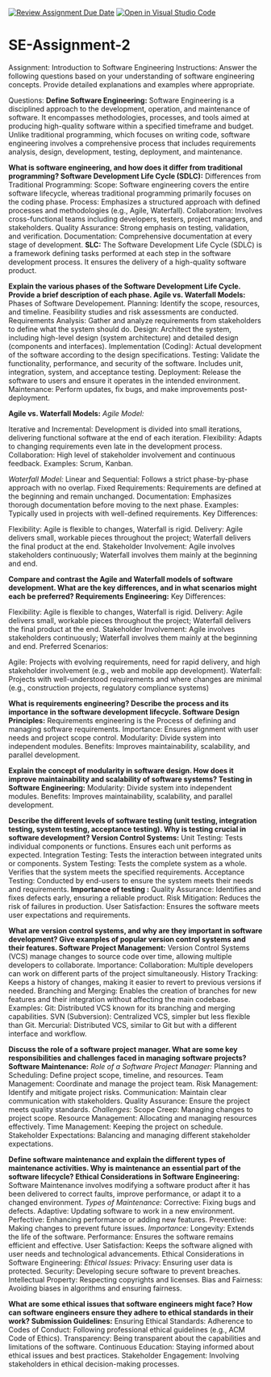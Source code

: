 [![Review Assignment Due Date](https://classroom.github.com/assets/deadline-readme-button-24ddc0f5d75046c5622901739e7c5dd533143b0c8e959d652212380cedb1ea36.svg)](https://classroom.github.com/a/-ucQIGTc)
[![Open in Visual Studio Code](https://classroom.github.com/assets/open-in-vscode-718a45dd9cf7e7f842a935f5ebbe5719a5e09af4491e668f4dbf3b35d5cca122.svg)](https://classroom.github.com/online_ide?assignment_repo_id=15261090&assignment_repo_type=AssignmentRepo)
# SE-Assignment-2
Assignment: Introduction to Software Engineering
Instructions:
Answer the following questions based on your understanding of software engineering concepts. Provide detailed explanations and examples where appropriate.

Questions:
**Define Software Engineering:**
Software Engineering is a disciplined approach to the development, operation, and maintenance of software. It encompasses methodologies, processes, and tools aimed at producing high-quality software within a specified timeframe and budget. Unlike traditional programming, which focuses on writing code, software engineering involves a comprehensive process that includes requirements analysis, design, development, testing, deployment, and maintenance.

**What is software engineering, and how does it differ from traditional programming?
Software Development Life Cycle (SDLC):**
Differences from Traditional Programming:
Scope: Software engineering covers the entire software lifecycle, whereas traditional programming primarily focuses on the coding phase.
Process: Emphasizes a structured approach with defined processes and methodologies (e.g., Agile, Waterfall).
Collaboration: Involves cross-functional teams including developers, testers, project managers, and stakeholders.
Quality Assurance: Strong emphasis on testing, validation, and verification.
Documentation: Comprehensive documentation at every stage of development.
**SLC:**
The Software Development Life Cycle (SDLC) is a framework defining tasks performed at each step in the software development process. It ensures the delivery of a high-quality software product.

**Explain the various phases of the Software Development Life Cycle. Provide a brief description of each phase.
Agile vs. Waterfall Models:**
Phases of Software Developement.
Planning: Identify the scope, resources, and timeline. Feasibility studies and risk assessments are conducted.
Requirements Analysis: Gather and analyze requirements from stakeholders to define what the system should do.
Design: Architect the system, including high-level design (system architecture) and detailed design (components and interfaces).
Implementation (Coding): Actual development of the software according to the design specifications.
Testing: Validate the functionality, performance, and security of the software. Includes unit, integration, system, and acceptance testing.
Deployment: Release the software to users and ensure it operates in the intended environment.
Maintenance: Perform updates, fix bugs, and make improvements post-deployment.

**Agile vs. Waterfall Models:**
_Agile Model:_

Iterative and Incremental: Development is divided into small iterations, delivering functional software at the end of each iteration.
Flexibility: Adapts to changing requirements even late in the development process.
Collaboration: High level of stakeholder involvement and continuous feedback.
Examples: Scrum, Kanban.

_Waterfall Model:_
Linear and Sequential: Follows a strict phase-by-phase approach with no overlap.
Fixed Requirements: Requirements are defined at the beginning and remain unchanged.
Documentation: Emphasizes thorough documentation before moving to the next phase.
Examples: Typically used in projects with well-defined requirements.
Key Differences:

Flexibility: Agile is flexible to changes, Waterfall is rigid.
Delivery: Agile delivers small, workable pieces throughout the project; Waterfall delivers the final product at the end.
Stakeholder Involvement: Agile involves stakeholders continuously; Waterfall involves them mainly at the beginning and end.

**Compare and contrast the Agile and Waterfall models of software development. What are the key differences, and in what scenarios might each be preferred?
Requirements Engineering:**
Key Differences:

Flexibility: Agile is flexible to changes, Waterfall is rigid.
Delivery: Agile delivers small, workable pieces throughout the project; Waterfall delivers the final product at the end.
Stakeholder Involvement: Agile involves stakeholders continuously; Waterfall involves them mainly at the beginning and end.
Preferred Scenarios:

Agile: Projects with evolving requirements, need for rapid delivery, and high stakeholder involvement (e.g., web and mobile app development).
Waterfall: Projects with well-understood requirements and where changes are minimal (e.g., construction projects, regulatory compliance systems)

**What is requirements engineering? Describe the process and its importance in the software development lifecycle.
Software Design Principles:**
Requirements engineering is the Process of defining and managing software requirements.
Importance: Ensures alignment with user needs and project scope control.
Modularity: Divide system into independent modules.
Benefits: Improves maintainability, scalability, and parallel development.

**Explain the concept of modularity in software design. How does it improve maintainability and scalability of software systems?
Testing in Software Engineering:**
Modularity: Divide system into independent modules.
Benefits: Improves maintainability, scalability, and parallel development.

**Describe the different levels of software testing (unit testing, integration testing, system testing, acceptance testing). Why is testing crucial in software development?
Version Control Systems:**
Unit Testing: Tests individual components or functions. Ensures each unit performs as expected.
Integration Testing: Tests the interaction between integrated units or components.
System Testing: Tests the complete system as a whole. Verifies that the system meets the specified requirements.
Acceptance Testing: Conducted by end-users to ensure the system meets their needs and requirements.
**Importance of testing :**
Quality Assurance: Identifies and fixes defects early, ensuring a reliable product.
Risk Mitigation: Reduces the risk of failures in production.
User Satisfaction: Ensures the software meets user expectations and requirements.


**What are version control systems, and why are they important in software development? Give examples of popular version control systems and their features.
Software Project Management:**
Version Control Systems (VCS) manage changes to source code over time, allowing multiple developers to collaborate.
Importance:
Collaboration: Multiple developers can work on different parts of the project simultaneously.
History Tracking: Keeps a history of changes, making it easier to revert to previous versions if needed.
Branching and Merging: Enables the creation of branches for new features and their integration without affecting the main codebase.
Examples:
Git: Distributed VCS known for its branching and merging capabilities.
SVN (Subversion): Centralized VCS, simpler but less flexible than Git.
Mercurial: Distributed VCS, similar to Git but with a different interface and workflow.


**Discuss the role of a software project manager. What are some key responsibilities and challenges faced in managing software projects?
Software Maintenance:**
_Role of a Software Project Manager:_
Planning and Scheduling: Define project scope, timeline, and resources.
Team Management: Coordinate and manage the project team.
Risk Management: Identify and mitigate project risks.
Communication: Maintain clear communication with stakeholders.
Quality Assurance: Ensure the project meets quality standards.
_Challenges:_
Scope Creep: Managing changes to project scope.
Resource Management: Allocating and managing resources effectively.
Time Management: Keeping the project on schedule.
Stakeholder Expectations: Balancing and managing different stakeholder expectations.

**Define software maintenance and explain the different types of maintenance activities. Why is maintenance an essential part of the software lifecycle?
Ethical Considerations in Software Engineering:**
Software Maintenance involves modifying a software product after it has been delivered to correct faults, improve performance, or adapt it to a changed environment.
_Types of Maintenance:_
Corrective: Fixing bugs and defects.
Adaptive: Updating software to work in a new environment.
Perfective: Enhancing performance or adding new features.
Preventive: Making changes to prevent future issues.
_Importance:_
Longevity: Extends the life of the software.
Performance: Ensures the software remains efficient and effective.
User Satisfaction: Keeps the software aligned with user needs and technological advancements.
Ethical Considerations in Software Engineering:
_Ethical Issues:_
Privacy: Ensuring user data is protected.
Security: Developing secure software to prevent breaches.
Intellectual Property: Respecting copyrights and licenses.
Bias and Fairness: Avoiding biases in algorithms and ensuring fairness.

**What are some ethical issues that software engineers might face? How can software engineers ensure they adhere to ethical standards in their work?
Submission Guidelines:**
Ensuring Ethical Standards:
Adherence to Codes of Conduct: Following professional ethical guidelines (e.g., ACM Code of Ethics).
Transparency: Being transparent about the capabilities and limitations of the software.
Continuous Education: Staying informed about ethical issues and best practices.
Stakeholder Engagement: Involving stakeholders in ethical decision-making processes.

